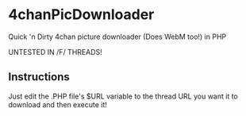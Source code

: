 4chanPicDownloader
==================

Quick 'n Dirty 4chan picture downloader (Does WebM too!) in PHP

UNTESTED IN /F/ THREADS!




Instructions
-----------------

Just edit the .PHP file's $URL variable to the thread URL you want it to 
download and then execute it!
